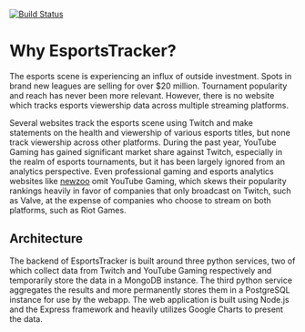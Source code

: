 [![Build Status](https://travis-ci.org/RowanMeara/EsportsTracker.svg?branch=master)](https://travis-ci.org/RowanMeara/EsportsTracker)
# Why EsportsTracker?


The esports scene is experiencing an influx of outside investment.  Spots in brand new leagues are selling for over $20 million.  Tournament popularity and reach has never been more relevant.  However, there is no website which tracks esports viewership data across multiple streaming platforms.

Several websites track the esports scene using Twitch and make statements on the health and viewership of various esports titles, but none track viewership across other platforms.  During the past year, YouTube Gaming has gained significant market share against Twitch, especially in the realm of esports tournaments, but it has been largely ignored from an analytics perspective.  Even professional gaming and esports analytics websites like [newzoo](https://newzoo.com/insights/markets/esports/) omit YouTube Gaming, which skews their popularity rankings heavily in favor of companies that only broadcast on Twitch, such as Valve, at the expense of companies who choose to stream on both platforms, such as Riot Games.

## Architecture
The backend of EsportsTracker is built around three python services, two of which collect data from Twitch and YouTube Gaming respectively and temporarily store the data in a MongoDB instance.  The third python service aggregates the results and more permanently stores them in a PostgreSQL instance for use by the webapp.  The web application is built using Node.js and the Express framework and heavily utilizes Google Charts to present the data.



